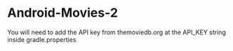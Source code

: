 # Android-Movies-2
You will need to add the API key from themoviedb.org at the API_KEY string inside gradle.properties
